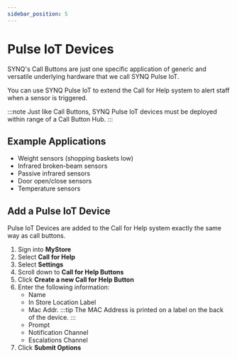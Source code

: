 ```yaml
---
sidebar_position: 5
---
```


# Pulse IoT Devices
SYNQ's Call Buttons are just one specific application of generic and versatile underlying hardware that we call SYNQ Pulse IoT.

You can use SYNQ Pulse IoT to extend the Call for Help system to alert staff when a sensor is triggered.

:::note
Just like Call Buttons, SYNQ Pulse IoT devices must be deployed within range of a Call Button Hub.
::: 

## Example Applications
- Weight sensors (shopping baskets low)
- Infrared broken-beam sensors
- Passive infrared sensors
- Door open/close sensors
- Temperature sensors

## Add a Pulse IoT Device
Pulse IoT Devices are added to the Call for Help system exactly the same way as call buttons.
1. Sign into __MyStore__
2. Select __Call for Help__
3. Select __Settings__
4. Scroll down to __Call for Help Buttons__
5. Click __Create a new Call for Help Button__
6. Enter the following information:
   - Name
   - In Store Location Label
   - Mac Addr. 
     :::tip
     The MAC Address is printed on a label on the back of the device.
     :::
   - Prompt
   - Notification Channel
   - Escalations Channel
7. Click __Submit Options__